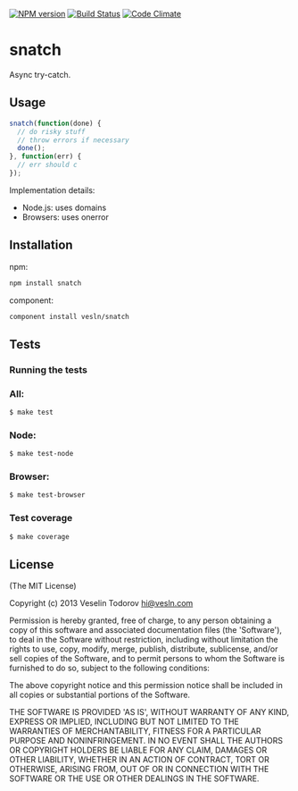[![NPM version](https://badge.fury.io/js/snatch.png)](http://badge.fury.io/js/snatch)
[![Build Status](https://secure.travis-ci.org/vesln/snatch.png)](http://travis-ci.org/vesln/snatch)
[![Code Climate](https://codeclimate.com/github/vesln/snatch.png)](https://codeclimate.com/github/vesln/snatch)

# snatch

Async try-catch.

## Usage

```js
snatch(function(done) {
  // do risky stuff
  // throw errors if necessary
  done();
}, function(err) {
  // err should c
});
```

Implementation details:

* Node.js: uses domains
* Browsers: uses onerror

## Installation

npm:

```bash
npm install snatch
```

component:

```bash
component install vesln/snatch
```

## Tests

### Running the tests

### All:

```bash
$ make test
```

### Node:

```bash
$ make test-node
```

### Browser:

```bash
$ make test-browser
```

### Test coverage

```bash
$ make coverage
```

## License

(The MIT License)

Copyright (c) 2013 Veselin Todorov <hi@vesln.com>

Permission is hereby granted, free of charge, to any person obtaining
a copy of this software and associated documentation files (the
'Software'), to deal in the Software without restriction, including
without limitation the rights to use, copy, modify, merge, publish,
distribute, sublicense, and/or sell copies of the Software, and to
permit persons to whom the Software is furnished to do so, subject to
the following conditions:

The above copyright notice and this permission notice shall be
included in all copies or substantial portions of the Software.

THE SOFTWARE IS PROVIDED 'AS IS', WITHOUT WARRANTY OF ANY KIND,
EXPRESS OR IMPLIED, INCLUDING BUT NOT LIMITED TO THE WARRANTIES OF
MERCHANTABILITY, FITNESS FOR A PARTICULAR PURPOSE AND NONINFRINGEMENT.
IN NO EVENT SHALL THE AUTHORS OR COPYRIGHT HOLDERS BE LIABLE FOR ANY
CLAIM, DAMAGES OR OTHER LIABILITY, WHETHER IN AN ACTION OF CONTRACT,
TORT OR OTHERWISE, ARISING FROM, OUT OF OR IN CONNECTION WITH THE
SOFTWARE OR THE USE OR OTHER DEALINGS IN THE SOFTWARE.
